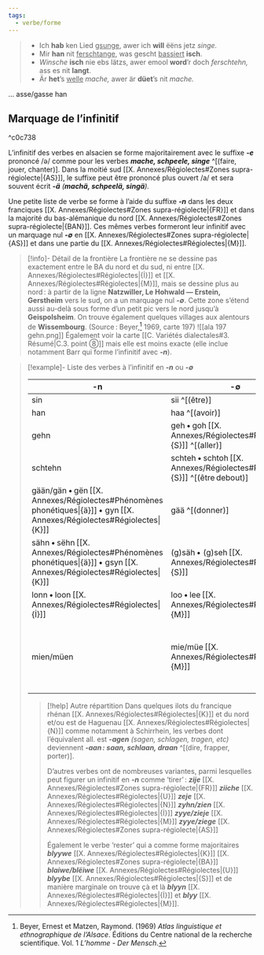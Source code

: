 ```yaml
---
tags:
  - verbe/forme
---
```


> - Ich **hab** ken Lied <u>gsunge</u>, awer ich **will** ëëns jetz *singe.*
> - Mir **han** nit <u>ferschtange</u>, was gescht <u>bassiert</u> **isch**.
> - _Winsche_ **isch** nie ebs lätzs, awer emool **word**’r doch *ferschtehn,* ass es nit **langt**.
> - Är **het**’s <u>welle</u> *mache,* awer är **düet**’s nit *mache.*

… asse/gasse han

## Marquage de l’infinitif

^c0c738

L’infinitif des verbes en alsacien se forme majoritairement avec le suffixe ***-e*** prononcé /ə/ comme pour les verbes ***mache, schpeele, singe*** ^[(faire, jouer, chanter)]. Dans la moitié sud [[X. Annexes/Régiolectes#Zones supra-régiolecte|{AS}]], le suffixe peut être prononcé plus ouvert /a/ et sera souvent écrit _**-ä** (**machä, schpeelä, singä**)._

Une petite liste de verbe se forme à l’aide du suffixe ***-n*** dans les deux franciques [[X. Annexes/Régiolectes#Zones supra-régiolecte|{FR}]] et dans la majorité du bas-alémanique du nord [[X. Annexes/Régiolectes#Zones supra-régiolecte|{BAN}]]. Ces mêmes verbes formeront leur infinitif avec un marquage nul ***-∅*** en [[X. Annexes/Régiolectes#Zones supra-régiolecte|{AS}]] et dans une partie du [[X. Annexes/Régiolectes#Régiolectes|{M}]].

> [!info]- Détail de la frontière
> La frontière ne se dessine pas exactement entre le BA du nord et du sud, ni entre [[X. Annexes/Régiolectes#Régiolectes|{İ}]] et [[X. Annexes/Régiolectes#Régiolectes|{M}]], mais se dessine plus au nord : à partir de la ligne **Natzwiller, Le Hohwald — Erstein, Gerstheim** vers le sud, on a un marquage nul ***-∅***. Cette zone s’étend aussi au-delà sous forme d’un petit pic vers le nord jusqu’à **Geispolsheim**. On trouve également quelques villages aux alentours de **Wissembourg**.
> (Source : Beyer,[^ALA] 1969, carte 197) ![[ala 197 gehn.png]]
> Également voir la carte [[C. Variétés dialectales#3. Résumé|C.3. point ⑧]] mais elle est moins exacte (elle inclue notamment Barr qui forme l’infinitif avec ***-n***).

> [!example]- Liste des verbes à l’infinitif en ***-n*** ou ***-∅***
> 
> -n | -∅ | -e
>  -- | -- | --
> sin | sii ^[(être)] |
> han | haa ^[(avoir)]|
> gehn | geh • goh [[X. Annexes/Régiolectes#Régiolectes\|{S}]] ^[(aller)]|
> schtehn | schteh • schtoh [[X. Annexes/Régiolectes#Régiolectes\|{S}]] ^[(être debout)]|
> gään/gän • gën [[X. Annexes/Régiolectes#Phénomènes phonétiques\|{ä}]] • gyn [[X. Annexes/Régiolectes#Régiolectes\|{K}]] | gää ^[(donner)]|
> sähn • sëhn [[X. Annexes/Régiolectes#Phénomènes phonétiques\|{ä}]] • gsyn [[X. Annexes/Régiolectes#Régiolectes\|{K}]] | (g)säh • (g)seh [[X. Annexes/Régiolectes#Régiolectes\|{S}]] | sähne/sëhne [[X. Annexes/Régiolectes#Régiolectes\|{U}]] ^[(voir)]
> lonn • loon [[X. Annexes/Régiolectes#Régiolectes\|{İ}]] | loo • lee [[X. Annexes/Régiolectes#Régiolectes\|{M}]] | lasse [[X. Annexes/Régiolectes#Régiolectes\|{K}]] ^[(laisser)]
> mien/müen|mie/müe [[X. Annexes/Régiolectes#Régiolectes\|{M}]] | miese/müese [[X. Annexes/Régiolectes#Zones supra-régiolecte\|{AS}]] • misse [[X. Annexes/Régiolectes#Zones supra-régiolecte\|{FR}]] ^[(devoir)]
>
> > [!help] Autre répartition
> > Dans quelques ilots du francique rhénan [[X. Annexes/Régiolectes#Régiolectes|{K}]] et du nord et/ou est de Haguenau [[X. Annexes/Régiolectes#Régiolectes|{N}]] comme notamment à Schirrhein, les verbes dont l’équivalent all. est _**-agen** (sagen, schlagen, tragen, etc)_ deviennent ***-aan : saan, schlaan, draan*** ^[(dire, frapper, porter)].
> > 
> > D’autres verbes ont de nombreuses variantes, parmi lesquelles peut figurer un infinitif en ***-n*** comme ‘tirer’ : ***zije*** [[X. Annexes/Régiolectes#Zones supra-régiolecte|{FR}]] ***ziiche*** [[X. Annexes/Régiolectes#Régiolectes|{U}]] ***zeje*** [[X. Annexes/Régiolectes#Régiolectes|{N}]] ***zyhn/zien*** [[X. Annexes/Régiolectes#Régiolectes|{İ}]] ***zyye/zieje*** [[X. Annexes/Régiolectes#Régiolectes|{M}]] ***zyye/ziege*** [[X. Annexes/Régiolectes#Zones supra-régiolecte|{AS}]]
> > 
> > Également le verbe ‘rester’ qui a comme forme majoritaires ***blyywe*** [[X. Annexes/Régiolectes#Régiolectes|{K}]] [[X. Annexes/Régiolectes#Zones supra-régiolecte|{BA}]] ***blaiwe/blëiwe*** [[X. Annexes/Régiolectes#Régiolectes|{U}]] ***blyybe*** [[X. Annexes/Régiolectes#Régiolectes|{S}]] et de manière marginale on trouve çà et là ***blyyn*** [[X. Annexes/Régiolectes#Régiolectes|{İ}]] et ***blyy*** [[X. Annexes/Régiolectes#Régiolectes|{M}]].

[^ALA]: Beyer, Ernest et Matzen, Raymond. (1969) _Atlas linguistique et ethnographique de l’Alsace_. Éditions du Centre national de la recherche scientifique. Vol. 1 _L’homme - Der Mensch_.

